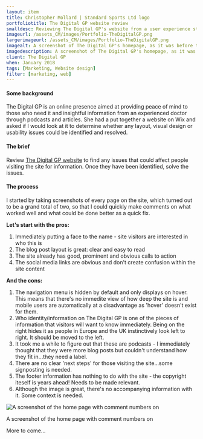 ```yaml
---
layout: item
title: Christopher Mollard | Standard Sports Ltd logo
portfoliotitle: The Digital GP website review
smalldesc: Reviewing The Digital GP's website from a user experience standpoint
imageurl: /assets_CM/images/Portfolio-TheDigitalGP.png
largerimageurl: /assets_CM/images/Portfolio-TheDigitalGP.png
imagealt: A screenshot of The Digital GP's homepage, as it was before the review.  An image of Dr. Bella Smith sitting at as desk in her lab coat top and centre with blog posts beneath the image.
imagedescription: A screenshot of The Digital GP's homepage, as it was before the review.
client: The Digital GP
when: January 2018
tags: [Marketing, Website design]
filter: [marketing, web]
---
```

<h4>Some background</h4>
<p>
The Digital GP is an online presence aimed at providing peace of mind to those who need it and insightful information from an experienced doctor through podcasts and articles.  She had a put together a website on Wix and asked if I would look at it to determine whether any layout, visual design or usability issues could be identified and resolved.
</p>

<h4>The brief</h4>

<p>
Review <a href="https://www.thedigitalgp.com/" target="_blank">The Digital GP website</a> to find any issues that could affect people visiting the site for information.  Once they have been identified, solve the issues.
</p>
<h4>The process</h4>
<p>
I started by taking screenshots of every page on the site, which turned out to be a grand total of two, so that I could quickly make comments on what worked well and what could be done better as a quick fix.</p>

<p><strong>Let's start with the pros:</strong></p>
<ol>
    <li>Immediately putting a face to the name - site visitors are interested in who this is</li>
    <li>The blog post layout is great: clear and easy to read</li>
    <li>The site already has good, prominent and obvious calls to action</li>
    <li>The social media links are obvious and don't create confusion within the site content</li>
</ol>
<strong>And the cons:</strong>
<ol>
    <li>The navigation menu is hidden by default and only displays on hover.  This means that there's no immedite view of how deep the site is and mobile users are automatically at a disadvantage as 'hover' doesn't exist for them.</li>
    <li>Who identity/information on The Digital GP is one of the pieces of information that visitors will want to know immediately.  Being on the right hides it as people in Europe and the UK instinctively look left to right.  It should be moved to the left.</li>
    <li>It took me a while to figure out that these are podcasts - I immediately thought that they were more blog posts but couldn't understand how they fit in...they need a label.</li>
    <li>There are no clear 'next steps' for those visiting the site...some signposting is needed.</li>
    <li>The footer information has nothing to do with the site - the copyright iteself is years ahead!  Needs to be made relevant.</li>
    <li>Although the image is great, there's no accompanying information with it.  Some context is needed.</li>
</ol>

<div class="col-md-12 col-sm-6 col-xs-12">
<img src="/assets_CM/images/Portfolio-HomeComments.png" class="img-responsive" alt="A screenshot of the home page with comment numbers on">
<p class="imgCaption">A screenshot of the home page with comment numbers on</p>

<p>More to come...
</p>